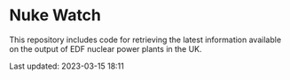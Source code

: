 # Nuke Watch

This repository includes code for retrieving the latest information available on the output of EDF nuclear power plants in the UK.

Last updated: 2023-03-15 18:11